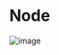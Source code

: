 # Node



![image](https://user-images.githubusercontent.com/25888523/69852663-89cfb100-128d-11ea-94a7-fa333d68db87.png)






